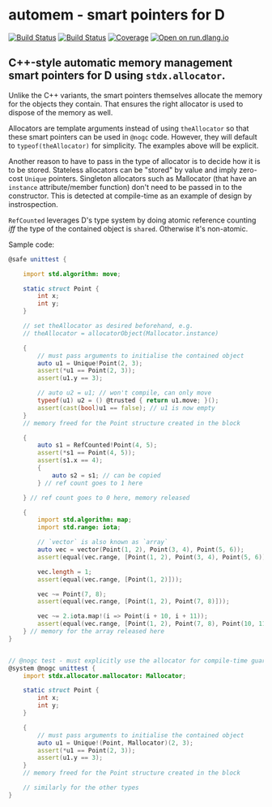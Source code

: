 # automem - smart pointers for D

[![Build Status](https://travis-ci.org/atilaneves/automem.png?branch=master)](https://travis-ci.org/atilaneves/automem)
[![Build Status](https://ci.appveyor.com/api/projects/status/github/atilaneves/automem?branch=master&svg=true)](https://ci.appveyor.com/project/atilaneves/automem)
[![Coverage](https://codecov.io/gh/atilaneves/automem/branch/master/graph/badge.svg)](https://codecov.io/gh/atilaneves/automem)
[![Open on run.dlang.io](https://img.shields.io/badge/run.dlang.io-open-blue.svg)](https://run.dlang.io/is/P3yCpG)

## C++-style automatic memory management smart pointers for D using `stdx.allocator`.

Unlike the C++ variants, the smart pointers themselves allocate the memory for the objects they contain.
That ensures the right allocator is used to dispose of the memory as well.

Allocators are template arguments instead of using `theAllocator` so
that these smart pointers can be used in `@nogc` code. However, they
will default to `typeof(theAllocator)` for simplicity. The examples
above will be explicit.

Another reason to have to pass in the type of allocator is to decide how it is to
be stored. Stateless allocators can be "stored" by value and imply zero-cost `Unique` pointers.
Singleton allocators such as Mallocator (that have an `instance` attribute/member function)
don't need to be passed in to the constructor. This is detected at compile-time as an example
of design by instrospection.

`RefCounted` leverages D's type system by doing atomic reference counting *iff* the type of the contained
object is `shared`. Otherwise it's non-atomic.

Sample code:

```d
@safe unittest {

    import std.algorithm: move;

    static struct Point {
        int x;
        int y;
    }

    // set theAllocator as desired beforehand, e.g.
    // theAllocator = allocatorObject(Mallocator.instance)

    {
        // must pass arguments to initialise the contained object
        auto u1 = Unique!Point(2, 3);
        assert(*u1 == Point(2, 3));
        assert(u1.y == 3);

        // auto u2 = u1; // won't compile, can only move
        typeof(u1) u2 = () @trusted { return u1.move; }();
        assert(cast(bool)u1 == false); // u1 is now empty
    }
    // memory freed for the Point structure created in the block

    {
        auto s1 = RefCounted!Point(4, 5);
        assert(*s1 == Point(4, 5));
        assert(s1.x == 4);
        {
            auto s2 = s1; // can be copied
        } // ref count goes to 1 here

    } // ref count goes to 0 here, memory released

    {
        import std.algorithm: map;
        import std.range: iota;

        // `vector` is also known as `array`
        auto vec = vector(Point(1, 2), Point(3, 4), Point(5, 6));
        assert(equal(vec.range, [Point(1, 2), Point(3, 4), Point(5, 6)]));

        vec.length = 1;
        assert(equal(vec.range, [Point(1, 2)]));

        vec ~= Point(7, 8);
        assert(equal(vec.range, [Point(1, 2), Point(7, 8)]));

        vec ~= 2.iota.map!(i => Point(i + 10, i + 11));
        assert(equal(vec.range, [Point(1, 2), Point(7, 8), Point(10, 11), Point(11, 12)]));
    } // memory for the array released here
}


// @nogc test - must explicitly use the allocator for compile-time guarantees
@system @nogc unittest {
    import stdx.allocator.mallocator: Mallocator;

    static struct Point {
        int x;
        int y;
    }

    {
        // must pass arguments to initialise the contained object
        auto u1 = Unique!(Point, Mallocator)(2, 3);
        assert(*u1 == Point(2, 3));
        assert(u1.y == 3);
    }
    // memory freed for the Point structure created in the block

    // similarly for the other types
}
```
